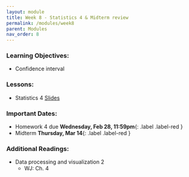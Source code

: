 ```yaml
---
layout: module
title: Week 8 - Statistics 4 & Midterm review
permalink: /modules/week8
parent: Modules
nav_order: 8
---
```


### Learning Objectives:
* Confidence interval

### Lessons:
* Statistics 4 [Slides]()

### Important Dates:
* Homework 4 due **Wednesday, Feb 28, 11:59pm**{: .label .label-red }
* Midterm **Thursday, Mar 14**{: .label .label-red }


### Additional Readings:
* Data processing and visualization 2
    * WJ: Ch. 4


